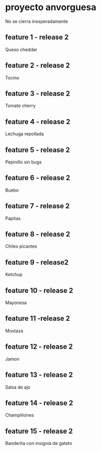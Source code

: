 # proyecto anvorguesa
No se cierra inesperadamente

## feature 1 - release 2
Queso cheddar

## feature 2 - release 2
Tocino

## feature 3 - release 2
Tomate cherry

## feature 4 - release 2
Lechuga repollada

## feature 5 - release 2
Pepinillo sin bugs

## feature 6 - release 2
Buebo

## feature 7 - release 2
Papitas

## feature 8 - release 2
Chiles picantes

## feature 9 - release2
Ketchup

## feature 10 - release 2
Mayonesa

## feature 11 -release 2
Mostaza

## feature 12 - release 2
Jamon

## feature 13 - release 2
Salsa de ajo

## feature 14 - release 2
Champiñones

## feature 15 - release 2
Banderita con insignia de gateto
